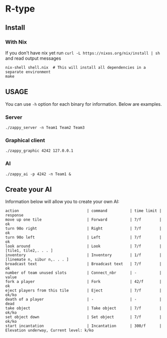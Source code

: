 # R-type

## Install

### With Nix
If you don't have nix yet run `curl -L https://nixos.org/nix/install | sh` and read output messages
```shell script
nix-shell shell.nix  # This will install all dependencies in a separate environment
make
```

## USAGE

You can use `-h` option for each binary for information. Below are examples.

### Server
```
./zappy_server -n Team1 Team2 Team3
```

### Graphical client
```
./zappy_graphic 4242 127.0.0.1
```

### AI
```
./zappy_ai -p 4242 -n Team1 &
```

## Create your AI

Information below will allow you to create your own AI:

```
action                              | command          | time limit | response
move up one tile                    | Forward          | 7/f        | ok
turn 90o right                      | Right            | 7/f        | ok
turn 90o left                       | Left             | 7/f        | ok
look around                         | Look             | 7/f        | [tile1, tile2,. . . ]
inventory                           | Inventory        | 1/f        | [linemate n, sibur n,. . . ]
broadcast text                      | Broadcast text   | 7/f        | ok
number of team unused slots         | Connect_nbr      | -          | value
fork a player                       | Fork             | 42/f       | ok
eject players from this tile        | Eject            | 7/f        | ok/ko
death of a player                   | -                | -          | dead
take object                         | Take object      | 7/f        | ok/ko
set object down                     | Set object       | 7/f        | ok/ko
start incantation                   | Incantation      | 300/f      | Elevation underway, Current level: k/ko
```
